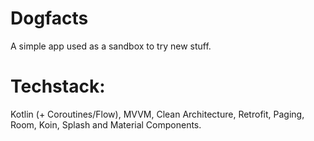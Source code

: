 # Dogfacts

A simple app used as a sandbox to try new stuff.

# Techstack:

Kotlin (+ Coroutines/Flow), MVVM, Clean Architecture, Retrofit, Paging, Room, Koin, Splash and Material Components.
